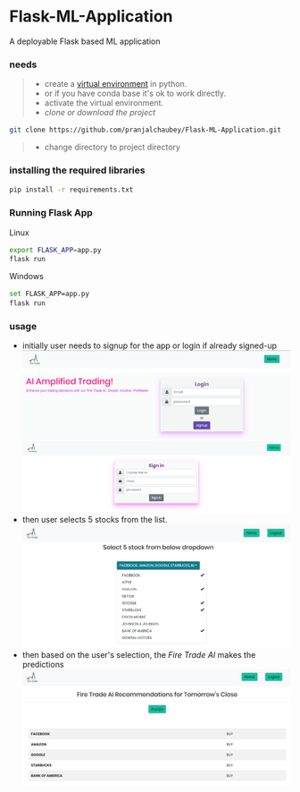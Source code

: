 # Flask-ML-Application
A deployable Flask based ML application

### needs
> * create a [virtual environment](https://packaging.python.org/guides/installing-using-pip-and-virtual-environments/) in python.
> * or if you have conda base it's ok to work directly.
> * activate the virtual environment.
> * _clone or download the project_
```bash
git clone https://github.com/pranjalchaubey/Flask-ML-Application.git 
```
> * change directory to project directory

### installing the required libraries
```bash
pip install -r requirements.txt
```

### Running Flask App
Linux
```bash
export FLASK_APP=app.py
flask run
```
Windows 
```bash
set FLASK_APP=app.py
flask run
```

### usage
* initially user needs to signup for the app or login if already signed-up
![login image](/images/s1.png)
![signup image](/images/scrn2.png)
* then user selects 5 stocks from the list.
![select image](/images/s3.png)
* then based on the user's selection, the _Fire Trade AI_ makes the predictions
![predict image](/images/s5.png)

